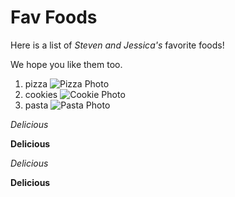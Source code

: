 # Fav Foods
Here is a list of _Steven and Jessica's_ favorite foods!  

We hope you like them too.  

1. pizza ![Pizza Photo](https://encrypted-tbn0.gstatic.com/images?q=tbn%3AANd9GcTmHHutqk8ZHE_KNfgmfZ8-tyR0OfwyDLYAxUSwwrjSZp2WmUlp)
2. cookies ![Cookie Photo](https://www.pizzakit.com/images/product/ProductMain_200.jpg)
3. pasta ![Pasta Photo](https://www.budgetbytes.com/wp-content/uploads/2013/07/Creamy-Tomato-and-Spinach-Pasta-V1.jpg)

*Delicious*  

**Delicious**  

_Delicious_  

__Delicious__